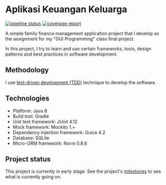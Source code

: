 # Aplikasi Keuangan Keluarga
[![pipeline status](https://gitlab.com/proyek-kuliah-doni/aplikasi-keuangan-keluarga/badges/master/pipeline.svg)](https://gitlab.com/proyek-kuliah-doni/aplikasi-keuangan-keluarga/commits/master)
[![coverage report](https://gitlab.com/proyek-kuliah-doni/aplikasi-keuangan-keluarga/badges/master/coverage.svg)](https://gitlab.com/proyek-kuliah-doni/aplikasi-keuangan-keluarga/commits/master)

A simple family finance management application project that I develop as the assignment for my "GUI Programming" class final project.

In this project, I try to learn and use certain frameworks, tools, design patterns and best practices in software development.

## Methodology
I use [test-driven development (TDD)](https://en.wikipedia.org/wiki/Test-driven_development) technique to develop the software.

## Technologies
*  Platform: Java 8
*  Build tool: Gradle
*  Unit test framework: JUnit 4.12
*  Mock framework: Mockito 1.+
*  Dependency injection framework: Guice 4.2
*  Database: SQLite
*  Micro-ORM framework: Norm 0.8.6

## Project status
This project is currently in early stage. See the project's [milestones](https://gitlab.com/proyek-kuliah-doni/aplikasi-keuangan-keluarga/-/milestones) to see what is currently going on.